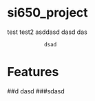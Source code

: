 # si650_project
test
test2
asddasd dasd
  das
    
                dsad
# Features
##d dasd
###sdasd

